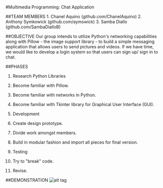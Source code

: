 #Multimedia Programming: Chat Application

##TEAM MEMBERS 
	1. Chanel Aquino (github.com/ChanelAquino)
	2. Anthony Symkowick (github.com/aymswick)
	3. Samba Diallo (github.com/SambaDialloB)

##OBJECTIVE 
Our group intends to utilize Python's networking capabilities along with Pillow - the image support library - to build a simple messaging application that allows users to send pictures and videos. If we have time, we would like to develop a login system so that users can sign up/ sign in to chat.

##PHASES
1. Research Python Libraries
  1. Become familiar with Pillow.
  2. Become familiar with networks in Python.
  3. Become familiar with Tkinter library for Graphical User Interface (GUI).

2.  Development
  1. Create design prototype.
  2. Divide work amongst members.
  3. Build in modular fashion and import all pieces for final version.

3.  Testing
  1. Try to "break" code.
  2. Revise.


##DEMONSTRATION
![alt tag](https://drive.google.com/file/d/0BzeY7xxURVm8dUFMV0tzTFhYSzg/view?usp=sharing)